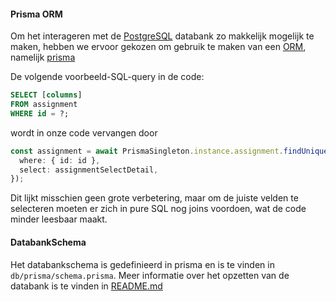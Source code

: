 #### Prisma ORM

Om het interageren met de [PostgreSQL](https://www.postgresql.org/) databank zo makkelijk mogelijk te maken, hebben we
ervoor gekozen om gebruik te maken van een [ORM](https://www.prisma.io/dataguide/types/relational/what-is-an-orm),
namelijk [prisma](https://www.prisma.io/)

De volgende voorbeeld-SQL-query in de code:

```SQL
SELECT [columns]
FROM assignment
WHERE id = ?;
```

wordt in onze code vervangen door

```ts
const assignment = await PrismaSingleton.instance.assignment.findUnique({
  where: { id: id },
  select: assignmentSelectDetail,
});
```

Dit lijkt misschien geen grote verbetering, maar om de juiste velden te selecteren moeten er zich in pure SQL nog joins
voordoen, wat de code minder leesbaar maakt.

#### DatabankSchema

Het databankschema is gedefinieerd in prisma en is te vinden in `db/prisma/schema.prisma`.
Meer informatie over het opzetten van de databank is te vinden in [README.md](../README.md)
